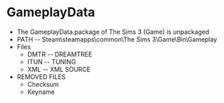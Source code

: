 # GameplayData

+ The GameplayData.package of The Sims 3 (Game) is unpackaged
+ PATH -- Steam\steamapps\common\The Sims 3\Game\Bin\Gameplay
+ Files
  + DMTR -- DREAMTREE
  + ITUN -- TUNING
  + XML -- XML SOURCE
+ REMOVED FILES
  + Checksum
  + Keyname
